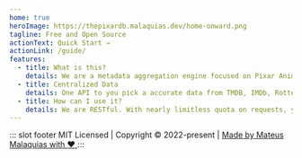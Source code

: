 ```yaml
---
home: true
heroImage: https://thepixardb.malaquias.dev/home-onward.png
tagline: Free and Open Source
actionText: Quick Start →
actionLink: /guide/
features:
  - title: What is this?
    details: We are a metadata aggregation engine focused on Pixar Animation Studios.
  - title: Centralized Data
    details: One API to you pick a accurate data from TMDB, IMDb, Rotten Tomatoes, Metacritic, Justwatch and others.
  - title: How can I use it?
    details: We are RESTful. With nearly limitless quota on requests, you have the freedom to create what you want with our API.
---
```


::: slot footer
MIT Licensed | Copyright © 2022-present | [Made by Mateus Malaquias with ❤️ ](https://github.com/malaquiasdev)
:::

